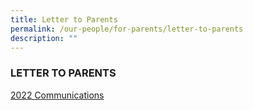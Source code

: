 ```yaml
---
title: Letter to Parents
permalink: /our-people/for-parents/letter-to-parents
description: ""
---
```

### LETTER TO PARENTS

[2022 Communications](/our-people/2022-communications)
